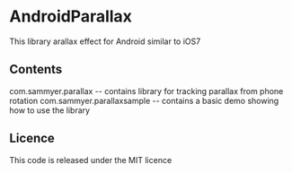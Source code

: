 AndroidParallax
===============

This library arallax effect for Android similar to iOS7


Contents
-------

com.sammyer.parallax -- contains library for tracking parallax from phone rotation
com.sammyer.parallaxsample -- contains a basic demo showing how to use the library

Licence
--------
This code is released under the MIT licence
